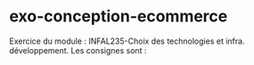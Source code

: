 # exo-conception-ecommerce
Exercice du module : INFAL235-Choix des technologies et infra. développement. Les consignes sont :
